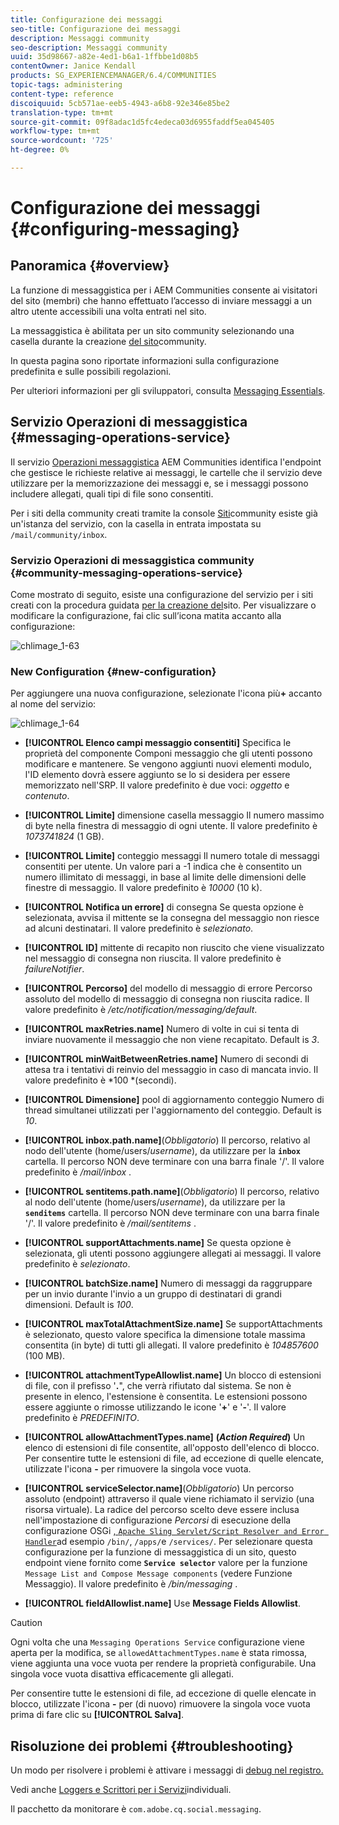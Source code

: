 ```yaml
---
title: Configurazione dei messaggi
seo-title: Configurazione dei messaggi
description: Messaggi community
seo-description: Messaggi community
uuid: 35d98667-a82e-4ed1-b6a1-1ffbbe1d08b5
contentOwner: Janice Kendall
products: SG_EXPERIENCEMANAGER/6.4/COMMUNITIES
topic-tags: administering
content-type: reference
discoiquuid: 5cb571ae-eeb5-4943-a6b8-92e346e85be2
translation-type: tm+mt
source-git-commit: 09f8adac1d5fc4edeca03d6955faddf5ea045405
workflow-type: tm+mt
source-wordcount: '725'
ht-degree: 0%

---
```



# Configurazione dei messaggi {#configuring-messaging}

## Panoramica {#overview}

La funzione di messaggistica per i AEM Communities consente ai visitatori del sito (membri) che hanno effettuato l’accesso di inviare messaggi a un altro utente accessibili una volta entrati nel sito.

La messaggistica è abilitata per un sito community selezionando una casella durante la creazione [del sito](sites-console.md)community.

In questa pagina sono riportate informazioni sulla configurazione predefinita e sulle possibili regolazioni.

Per ulteriori informazioni per gli sviluppatori, consulta [Messaging Essentials](essentials-messaging.md).

## Servizio Operazioni di messaggistica {#messaging-operations-service}

Il servizio [Operazioni messaggistica](http://localhost:4502/system/console/configMgr/com.adobe.cq.social.messaging.client.endpoints.impl.MessagingOperationsServiceImpl) AEM Communities identifica l&#39;endpoint che gestisce le richieste relative ai messaggi, le cartelle che il servizio deve utilizzare per la memorizzazione dei messaggi e, se i messaggi possono includere allegati, quali tipi di file sono consentiti.

Per i siti della community creati tramite la console [Siti](sites-console.md)community esiste già un&#39;istanza del servizio, con la casella in entrata impostata su `/mail/community/inbox`.

### Servizio Operazioni di messaggistica community {#community-messaging-operations-service}

Come mostrato di seguito, esiste una configurazione del servizio per i siti creati con la procedura guidata [per la creazione del](sites-console.md)sito. Per visualizzare o modificare la configurazione, fai clic sull’icona matita accanto alla configurazione:

![chlimage_1-63](assets/chlimage_1-63.png)

### New Configuration {#new-configuration}

Per aggiungere una nuova configurazione, selezionate l&#39;icona più&#x200B;**+** accanto al nome del servizio:

![chlimage_1-64](assets/chlimage_1-64.png)

* **[!UICONTROL Elenco campi messaggio consentiti]** Specifica le proprietà del componente Componi messaggio che gli utenti possono modificare e mantenere. Se vengono aggiunti nuovi elementi modulo, l&#39;ID elemento dovrà essere aggiunto se lo si desidera per essere memorizzato nell&#39;SRP. Il valore predefinito è due voci: *oggetto* e *contenuto*.

* **[!UICONTROL Limite]** dimensione casella messaggio Il numero massimo di byte nella finestra di messaggio di ogni utente. Il valore predefinito è *1073741824* (1 GB).

* **[!UICONTROL Limite]** conteggio messaggi Il numero totale di messaggi consentiti per utente. Un valore pari a -1 indica che è consentito un numero illimitato di messaggi, in base al limite delle dimensioni delle finestre di messaggio. Il valore predefinito è *10000* (10 k).

* **[!UICONTROL Notifica un errore]** di consegna Se questa opzione è selezionata, avvisa il mittente se la consegna del messaggio non riesce ad alcuni destinatari. Il valore predefinito è *selezionato*.

* **[!UICONTROL ID]** mittente di recapito non riuscito che viene visualizzato nel messaggio di consegna non riuscita. Il valore predefinito è *failureNotifier*.

* **[!UICONTROL Percorso]** del modello di messaggio di errore Percorso assoluto del modello di messaggio di consegna non riuscita radice. Il valore predefinito è */etc/notification/messaging/default*.

* **[!UICONTROL maxRetries.name]** Numero di volte in cui si tenta di inviare nuovamente il messaggio che non viene recapitato. Default is *3*.

* **[!UICONTROL minWaitBetweenRetries.name]** Numero di secondi di attesa tra i tentativi di reinvio del messaggio in caso di mancata invio. Il valore predefinito è *100 *(secondi).

* **[!UICONTROL Dimensione]** pool di aggiornamento conteggio Numero di thread simultanei utilizzati per l&#39;aggiornamento del conteggio. Default is *10*.

* **[!UICONTROL inbox.path.name]**(*Obbligatorio*) Il percorso, relativo al nodo dell&#39;utente (home/users/*username*), da utilizzare per la **`inbox`** cartella. Il percorso NON deve terminare con una barra finale &#39;/&#39;. Il valore predefinito è */mail/inbox* .

* **[!UICONTROL sentitems.path.name]**(*Obbligatorio*) Il percorso, relativo al nodo dell&#39;utente (home/users/*username*), da utilizzare per la **`senditems`** cartella. Il percorso NON deve terminare con una barra finale &#39;/&#39;. Il valore predefinito è */mail/sentitems* .

* **[!UICONTROL supportAttachments.name]** Se questa opzione è selezionata, gli utenti possono aggiungere allegati ai messaggi. Il valore predefinito è *selezionato*.

* **[!UICONTROL batchSize.name]** Numero di messaggi da raggruppare per un invio durante l&#39;invio a un gruppo di destinatari di grandi dimensioni. Default is *100*.

* **[!UICONTROL maxTotalAttachmentSize.name]** Se supportAttachments è selezionato, questo valore specifica la dimensione totale massima consentita (in byte) di tutti gli allegati. Il valore predefinito è *104857600* (100 MB).

* **[!UICONTROL attachmentTypeAllowlist.name]** Un blocco di estensioni di file, con il prefisso &#39;**.**&quot;, che verrà rifiutato dal sistema. Se non è presente in elenco, l&#39;estensione è consentita. Le estensioni possono essere aggiunte o rimosse utilizzando le icone &#39;**+**&#39; e &#39;**-**&#39;. Il valore predefinito è *PREDEFINITO*.

* **[!UICONTROL allowAttachmentTypes.name]**
   **(*Action Required*)** Un elenco di estensioni di file consentite, all&#39;opposto dell&#39;elenco di blocco. Per consentire tutte le estensioni di file, ad eccezione di quelle elencate, utilizzate l&#39;icona **-** per rimuovere la singola voce vuota.

* **[!UICONTROL serviceSelector.name]**(*Obbligatorio*) Un percorso assoluto (endpoint) attraverso il quale viene richiamato il servizio (una risorsa virtuale). La radice del percorso scelto deve essere inclusa nell&#39;impostazione di configurazione *Percorsi* di esecuzione della configurazione OSGi [ , `Apache Sling Servlet/Script Resolver and Error Handler`](http://localhost:4502/system/console/configMgr/org.apache.sling.servlets.resolver.SlingServletResolver)ad esempio `/bin/`, `/apps/`e `/services/`. Per selezionare questa configurazione per la funzione di messaggistica di un sito, questo endpoint viene fornito come **`Service selector`** valore per la funzione `Message List and Compose Message components` (vedere Funzione [](configure-messaging.md)Messaggio). Il valore predefinito è */bin/messaging* .

* **[!UICONTROL fieldAllowlist.name]** Use **Message Fields Allowlist**.

>[!CAUTION]
>
>Ogni volta che una `Messaging Operations Service` configurazione viene aperta per la modifica, se `allowedAttachmentTypes.name` è stata rimossa, viene aggiunta una voce vuota per rendere la proprietà configurabile. Una singola voce vuota disattiva efficacemente gli allegati.
>
>Per consentire tutte le estensioni di file, ad eccezione di quelle elencate in blocco, utilizzate l&#39;icona **-** per (di nuovo) rimuovere la singola voce vuota prima di fare clic su **[!UICONTROL Salva]**.

## Risoluzione dei problemi {#troubleshooting}

Un modo per risolvere i problemi è attivare i messaggi di [debug nel registro.](../../help/sites-administering/troubleshooting.md)

Vedi anche [Loggers e Scrittori per i Servizi](../../help/sites-deploying/configure-logging.md#loggers-and-writers-for-individual-services)individuali.

Il pacchetto da monitorare è `com.adobe.cq.social.messaging`.
